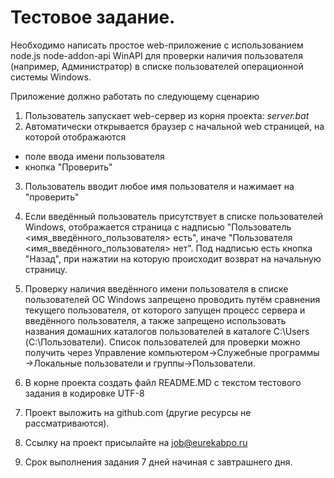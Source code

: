 # Тестовое задание.


Необходимо написать простое web-приложение с использованием node.js node-addon-api WinAPI для проверки наличия
пользователя (например, Администратор) в списке пользователей операционной системы Windows.

Приложение должно работать по следующему сценарию

1. Пользователь запускает web-сервер из корня проекта:
   *server.bat*
2. Автоматически открывается браузер с начальной web страницей, на которой отображаются
- поле ввода имени пользователя
- кнопка "Проверить"
3. Пользователь вводит любое имя пользователя и нажимает на "проверить"
4. Если введённый пользователь присутствует в списке пользователей Windows, отображается страница с надписью 
 "Пользователь <имя_введённого_пользователя> есть", иначе "Пользователя <имя_введённого_пользователя> нет". 
 Под надписью есть кнопка "Назад", при нажатии на которую происходит возврат на начальную страницу.
5. Проверку наличия введённого имени пользователя в списке пользователей ОС Windows запрещено проводить путём 
сравнения текущего пользователя, от которого запущен процесс сервера и введённого пользователя, а также запрещено
использовать названия домашних каталогов пользователей в каталоге C:\Users (С:\Пользователи).
Список пользователей для проверки можно получить через Управление компьютером->Служебные программы
->Локальные пользователи и группы->Пользователи.
6. В корне проекта создать файл README.MD с текстом тестового задания в кодировке UTF-8
7. Проект выложить на github.com (другие ресурсы не рассматриваются).
8. Ссылку на проект присылайте на job@eurekabpo.ru

9. Срок выполнения задания 7 дней начиная с завтрашнего дня.
